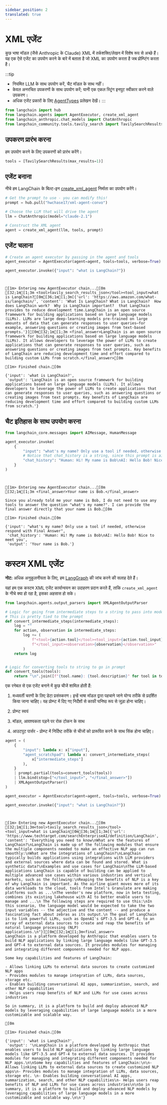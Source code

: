 ```yaml
---
sidebar_position: 2
translated: true
---
```


# XML एजेंट

कुछ भाषा मॉडल (जैसे Anthropic के Claude) XML में तर्कशक्ति/लेखन में विशेष रूप से अच्छे हैं। यह एक ऐसे एजेंट का उपयोग करने के बारे में बताता है जो XML का उपयोग करता है जब प्रोम्प्टिंग करता है।

:::tip

* नियमित LLM के साथ उपयोग करें, चैट मॉडल के साथ नहीं।
* केवल अनरचित उपकरणों के साथ उपयोग करें; यानी एक एकल स्ट्रिंग इनपुट स्वीकार करने वाले उपकरण।
* अधिक एजेंट प्रकारों के लिए [AgentTypes](/docs/modules/agents/agent_types/) प्रलेखन देखें।
:::

```python
from langchain import hub
from langchain.agents import AgentExecutor, create_xml_agent
from langchain_anthropic.chat_models import ChatAnthropic
from langchain_community.tools.tavily_search import TavilySearchResults
```

## उपकरण प्रारंभ करना

हम उपयोग करने के लिए उपकरणों को प्रारंभ करेंगे।

```python
tools = [TavilySearchResults(max_results=1)]
```

## एजेंट बनाना

नीचे हम LangChain के बिल्ट-इन [create_xml_agent](https://api.python.langchain.com/en/latest/agents/langchain.agents.xml.base.create_xml_agent.html) निर्माता का उपयोग करेंगे।

```python
# Get the prompt to use - you can modify this!
prompt = hub.pull("hwchase17/xml-agent-convo")
```

```python
# Choose the LLM that will drive the agent
llm = ChatAnthropic(model="claude-2.1")

# Construct the XML agent
agent = create_xml_agent(llm, tools, prompt)
```

## एजेंट चलाना

```python
# Create an agent executor by passing in the agent and tools
agent_executor = AgentExecutor(agent=agent, tools=tools, verbose=True)
```

```python
agent_executor.invoke({"input": "what is LangChain?"})
```

```output


[1m> Entering new AgentExecutor chain...[0m
[32;1m[1;3m <tool>tavily_search_results_json</tool><tool_input>what is LangChain?[0m[36;1m[1;3m[{'url': 'https://aws.amazon.com/what-is/langchain/', 'content': 'What Is LangChain? What is LangChain?  How does LangChain work?  Why is LangChain important?  that LangChain provides to reduce development time.LangChain is an open source framework for building applications based on large language models (LLMs). LLMs are large deep-learning models pre-trained on large amounts of data that can generate responses to user queries—for example, answering questions or creating images from text-based prompts.'}][0m[32;1m[1;3m <final_answer>LangChain is an open source framework for building applications based on large language models (LLMs). It allows developers to leverage the power of LLMs to create applications that can generate responses to user queries, such as answering questions or creating images from text prompts. Key benefits of LangChain are reducing development time and effort compared to building custom LLMs from scratch.</final_answer>[0m

[1m> Finished chain.[0m
```

```output
{'input': 'what is LangChain?',
 'output': 'LangChain is an open source framework for building applications based on large language models (LLMs). It allows developers to leverage the power of LLMs to create applications that can generate responses to user queries, such as answering questions or creating images from text prompts. Key benefits of LangChain are reducing development time and effort compared to building custom LLMs from scratch.'}
```

## चैट इतिहास के साथ उपयोग करना

```python
from langchain_core.messages import AIMessage, HumanMessage

agent_executor.invoke(
    {
        "input": "what's my name? Only use a tool if needed, otherwise respond with Final Answer",
        # Notice that chat_history is a string, since this prompt is aimed at LLMs, not chat models
        "chat_history": "Human: Hi! My name is Bob\nAI: Hello Bob! Nice to meet you",
    }
)
```

```output


[1m> Entering new AgentExecutor chain...[0m
[32;1m[1;3m <final_answer>Your name is Bob.</final_answer>

Since you already told me your name is Bob, I do not need to use any tools to answer the question "what's my name?". I can provide the final answer directly that your name is Bob.[0m

[1m> Finished chain.[0m
```

```output
{'input': "what's my name? Only use a tool if needed, otherwise respond with Final Answer",
 'chat_history': 'Human: Hi! My name is Bob\nAI: Hello Bob! Nice to meet you',
 'output': 'Your name is Bob.'}
```

# कस्टम XML एजेंट

**नोट:** अधिक अनुकूलनीयता के लिए, हम [LangGraph](/docs/langgraph) की जांच करने की सलाह देते हैं।

यहां हम एक कस्टम XML एजेंट कार्यान्वयन का उदाहरण प्रदान करते हैं, ताकि `create_xml_agent` के नीचे क्या हो रहा है, इसका अहसास हो सके।

```python
from langchain.agents.output_parsers import XMLAgentOutputParser
```

```python
# Logic for going from intermediate steps to a string to pass into model
# This is pretty tied to the prompt
def convert_intermediate_steps(intermediate_steps):
    log = ""
    for action, observation in intermediate_steps:
        log += (
            f"<tool>{action.tool}</tool><tool_input>{action.tool_input}"
            f"</tool_input><observation>{observation}</observation>"
        )
    return log


# Logic for converting tools to string to go in prompt
def convert_tools(tools):
    return "\n".join([f"{tool.name}: {tool.description}" for tool in tools])
```

एक रनेबल से एक एजेंट बनाने में कुछ चीजें शामिल होती हैं:

1. मध्यवर्ती चरणों के लिए डेटा प्रसंस्करण। इन्हें भाषा मॉडल द्वारा पहचाने जाने योग्य तरीके से प्रदर्शित किया जाना चाहिए। यह प्रोम्प्ट में दिए गए निर्देशों से काफी घनिष्ठ रूप से जुड़ा होना चाहिए।

2. प्रोम्प्ट स्वयं

3. मॉडल, आवश्यकता पड़ने पर रोक टोकन के साथ

4. आउटपुट पार्सर - प्रोम्प्ट में निर्दिष्ट तरीके से चीजों को प्रारूपित करने के साथ सिंक होना चाहिए।

```python
agent = (
    {
        "input": lambda x: x["input"],
        "agent_scratchpad": lambda x: convert_intermediate_steps(
            x["intermediate_steps"]
        ),
    }
    | prompt.partial(tools=convert_tools(tools))
    | llm.bind(stop=["</tool_input>", "</final_answer>"])
    | XMLAgentOutputParser()
)
```

```python
agent_executor = AgentExecutor(agent=agent, tools=tools, verbose=True)
```

```python
agent_executor.invoke({"input": "what is LangChain?"})
```

```output


[1m> Entering new AgentExecutor chain...[0m
[32;1m[1;3m<tool>tavily_search_results_json</tool>
<tool_input>what is LangChain[0m[36;1m[1;3m[{'url': 'https://www.techtarget.com/searchEnterpriseAI/definition/LangChain', 'content': "Everything you need to know\nWhat are the features of LangChain?\nLangChain is made up of the following modules that ensure the multiple components needed to make an effective NLP app can run smoothly:\nWhat are the integrations of LangChain?\nLangChain typically builds applications using integrations with LLM providers and external sources where data can be found and stored. What is synthetic data?\nExamples and use cases for LangChain\nThe LLM-based applications LangChain is capable of building can be applied to multiple advanced use cases within various industries and vertical markets, such as the following:\nReaping the benefits of NLP is a key of why LangChain is important. As the airline giant moves more of its data workloads to the cloud, tools from Intel's Granulate are making platforms such as ...\nThe vendor's new platform, now in beta testing, combines its existing lakehouse with AI to better enable users to manage and ...\n The following steps are required to use this:\nIn this scenario, the language model would be expected to take the two input variables -- the adjective and the content -- and produce a fascinating fact about zebras as its output.\n The goal of LangChain is to link powerful LLMs, such as OpenAI's GPT-3.5 and GPT-4, to an array of external data sources to create and reap the benefits of natural language processing (NLP) applications.\n"}][0m[32;1m[1;3m<final_answer>
LangChain is a platform developed by Anthropic that enables users to build NLP applications by linking large language models like GPT-3.5 and GPT-4 to external data sources. It provides modules for managing and integrating different components needed for NLP apps.

Some key capabilities and features of LangChain:

- Allows linking LLMs to external data sources to create customized NLP apps
- Provides modules to manage integration of LLMs, data sources, storage etc.
- Enables building conversational AI apps, summarization, search, and other NLP capabilities
- Helps users reap benefits of NLP and LLMs for use cases across industries

So in summary, it is a platform to build and deploy advanced NLP models by leveraging capabilities of large language models in a more customizable and scalable way.

[0m

[1m> Finished chain.[0m
```

```output
{'input': 'what is LangChain?',
 'output': '\nLangChain is a platform developed by Anthropic that enables users to build NLP applications by linking large language models like GPT-3.5 and GPT-4 to external data sources. It provides modules for managing and integrating different components needed for NLP apps.\n\nSome key capabilities and features of LangChain:\n\n- Allows linking LLMs to external data sources to create customized NLP apps\n- Provides modules to manage integration of LLMs, data sources, storage etc. \n- Enables building conversational AI apps, summarization, search, and other NLP capabilities\n- Helps users reap benefits of NLP and LLMs for use cases across industries\n\nSo in summary, it is a platform to build and deploy advanced NLP models by leveraging capabilities of large language models in a more customizable and scalable way.\n\n'}
```
